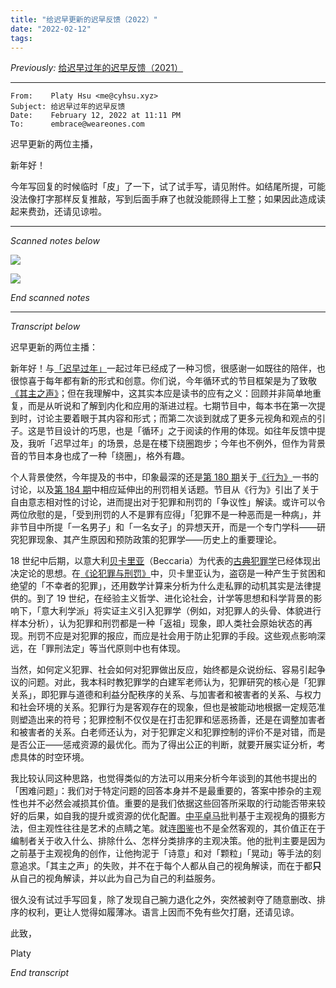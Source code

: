 ```yaml
---
title: "给迟早更新的迟早反馈（2022）"
date: "2022-02-12"
tags:
---
```


_Previously:_ [给迟早过年的迟早反馈（2021）](https://type.cyhsu.xyz/2021/02/ones-podcast-feedback/)

* * * * *

```
From:    Platy Hsu <me@cyhsu.xyz>
Subject: 给迟早过年的迟早反馈
Date:    February 12, 2022 at 11:11 PM
To:	     embrace@weareones.com
```

迟早更新的两位主播，

新年好！

今年写回复的时候临时「皮」了一下，试了试手写，请见附件。如结尾所提，可能没法像打字那样反复推敲，写到后面手麻了也就没能顾得上工整；如果因此造成读起来费劲，还请见谅啦。

* * * * *

_Scanned notes below_

![](https://p178.p0.n0.cdn.getcloudapp.com/items/geudGyOl/e5a9c176-6199-45e7-860a-fde0ae40f109.png?v=bcfce9daea9e4893fb0ac9903db2540d)

![](https://p178.p0.n0.cdn.getcloudapp.com/items/p9uXJQLA/77f8971d-f1c1-4bda-9283-92e8d3cd9bba.png?v=62b5033b85ca402d4abf396f95a83362)

_End scanned notes_

* * * * * 

_Transcript below_

迟早更新的两位主播：

新年好！与[「迟早过年」](http://podcast.weareones.com/episodes/179)一起过年已经成了一种习惯，很感谢一如既往的陪伴，也很惊喜于每年都有新的形式和创意。你们说，今年循环式的节目框架是为了致敬[《其主之声》](https://book.douban.com/subject/35268281/)；但在我理解中，这其实本应是读书的应有之义：回顾并非简单地重复，而是从听说和了解到内化和应用的渐进过程。七期节目中，每本书在第一次提到时，讨论主要着眼于其内容和形式；而第二次谈到就成了更多元视角和观点的引子。这是节目设计的巧思，也是「循环」之于阅读的作用的体现。如往年反馈中提及，我听「迟早过年」的场景，总是在楼下绕圈跑步；今年也不例外，但作为背景音的节目本身也成了一种「绕圈」，格外有趣。

个人背景使然，今年提及的书中，印象最深的还是[第 180 期](http://podcast.weareones.com/episodes/180)关于[《行为》](https://book.douban.com/subject/26997370/)一书的讨论，以及[第 184 期](http://podcast.weareones.com/episodes/184)中相应延伸出的刑罚相关话题。节目从《行为》引出了关于自由意志相对性的讨论，进而提出对于犯罪和刑罚的「争议性」解读。或许可以令两位欣慰的是，「受到刑罚的人不是罪有应得」「犯罪不是一种恶而是一种病」，并非节目中所提「一名男子」和「一名女子」的异想天开，而是一个专门学科——研究犯罪现象、其产生原因和预防政策的犯罪学——历史上的重要理论。

18 世纪中后期，以意大利[贝卡里亚](https://en.wikipedia.org/wiki/Cesare_Beccaria)（Beccaria）为代表的[古典犯罪学](https://en.wikipedia.org/wiki/Classical_school_(criminology))已经体现出决定论的思想。在[《论犯罪与刑罚》](https://en.wikipedia.org/wiki/On_Crimes_and_Punishments)中，贝卡里亚认为，盗窃是一种产生于贫困和绝望的「不幸者的犯罪」，还用数学计算来分析为什么走私罪的动机其实是法律提供的。到了 19 世纪，在经验主义哲学、进化论社会，计学等思想和科学背景的影响下，「意大利学派」将实证主义引入犯罪学（例如，对犯罪人的头骨、体貌进行样本分析），认为犯罪和刑罚都是一种「返祖」现象，即人类社会原始状态的再现。刑罚不应是对犯罪的报应，而应是社会用于防止犯罪的手段。这些观点影响深远，在「罪刑法定」等当代原则中也有体现。

当然，如何定义犯罪、社会如何对犯罪做出反应，始终都是众说纷纭、容易引起争议的问题。对此，我本科时教犯罪学的白建军老师认为，犯罪研究的核心是「犯罪关系」，即犯罪与道德和利益分配秩序的关系、与加害者和被害者的关系、与权力和社会环境的关系。犯罪行为是客观存在的现象，但也是被能动地根据一定规范准则塑造出来的符号；犯罪控制不仅仅是在打击犯罪和惩恶扬善，还是在调整加害者和被害者的关系。白老师还认为，对于犯罪定义和犯罪控制的评价不是对错，而是是否公正——惩戒资源的最优化。而为了得出公正的判断，就要开展实证分析，考虑具体的时空环境。

我比较认同这种思路，也觉得类似的方法可以用来分析今年谈到的其他书提出的「困难问题」：我们对于特定问题的回答本身并不是最重要的，答案中掺杂的主观性也并不必然会减损其价值。重要的是我们依据这些回答所采取的行动能否带来较好的后果，如自我的提升或资源的优化配置。[中平卓马](https://en.wikipedia.org/wiki/Takuma_Nakahira)批判基于主观视角的摄影方法，但主观性往往是艺术的点睛之笔。就连[图鉴](https://book.douban.com/subject/35478843/)也不是全然客观的，其价值正在于编制者关于收入什么、排除什么、怎样分类排序的主观决策。他的批判主要是因为之前基于主观视角的创作，让他拘泥于「诗意」和对「颗粒」「晃动」等手法的刻意追求。「其主之声」的失败，并不在于每个人都从自己的视角解读，而在于都**只**从自己的视角解读，并以此为自己为自己的利益服务。

很久没有试过手写回复，除了发现自己腕力退化之外，突然被剥夺了随意删改、排序的权利，更让人觉得如履薄冰。语言上因而不免有些欠打磨，还请见谅。

此致，

Platy

_End transcript_
